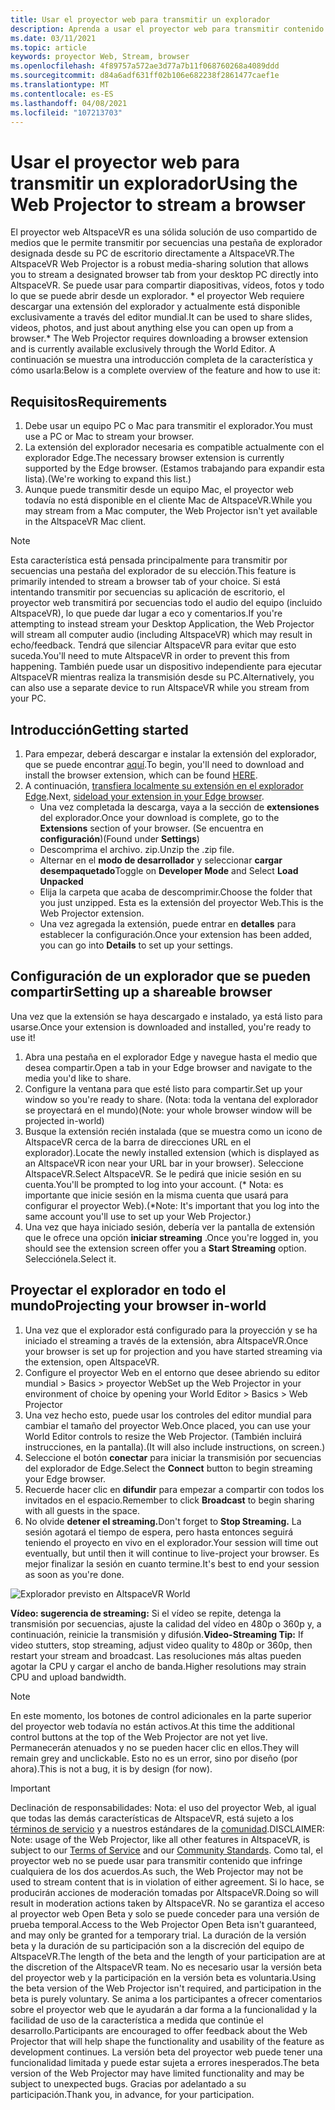 ```yaml
---
title: Usar el proyector web para transmitir un explorador
description: Aprenda a usar el proyector web para transmitir contenido desde un explorador designado a experiencias de AltspaceVR.
ms.date: 03/11/2021
ms.topic: article
keywords: proyector Web, Stream, browser
ms.openlocfilehash: 4f89757a572ae3d77a7b11f068760268a4089ddd
ms.sourcegitcommit: d84a6adf631ff02b106e682238f2861477caef1e
ms.translationtype: MT
ms.contentlocale: es-ES
ms.lasthandoff: 04/08/2021
ms.locfileid: "107213703"
---
```

# <a name="using-the-web-projector-to-stream-a-browser"></a><span data-ttu-id="a1da0-104">Usar el proyector web para transmitir un explorador</span><span class="sxs-lookup"><span data-stu-id="a1da0-104">Using the Web Projector to stream a browser</span></span>

<span data-ttu-id="a1da0-105">El proyector web AltspaceVR es una sólida solución de uso compartido de medios que le permite transmitir por secuencias una pestaña de explorador designada desde su PC de escritorio directamente a AltspaceVR.</span><span class="sxs-lookup"><span data-stu-id="a1da0-105">The AltspaceVR Web Projector is a robust media-sharing solution that allows you to stream a designated browser tab from your desktop PC directly into AltspaceVR.</span></span> <span data-ttu-id="a1da0-106">Se puede usar para compartir diapositivas, vídeos, fotos y todo lo que se puede abrir desde un explorador. \* el proyector Web requiere descargar una extensión del explorador y actualmente está disponible exclusivamente a través del editor mundial.</span><span class="sxs-lookup"><span data-stu-id="a1da0-106">It can be used to share slides, videos, photos, and just about anything else you can open up from a browser.\* The Web Projector requires downloading a browser extension and is currently available exclusively through the World Editor.</span></span> <span data-ttu-id="a1da0-107">A continuación se muestra una introducción completa de la característica y cómo usarla:</span><span class="sxs-lookup"><span data-stu-id="a1da0-107">Below is a complete overview of the feature and how to use it:</span></span>

## <a name="requirements"></a><span data-ttu-id="a1da0-108">Requisitos</span><span class="sxs-lookup"><span data-stu-id="a1da0-108">Requirements</span></span>

1. <span data-ttu-id="a1da0-109">Debe usar un equipo PC o Mac para transmitir el explorador.</span><span class="sxs-lookup"><span data-stu-id="a1da0-109">You must use a PC or Mac to stream your browser.</span></span>
2. <span data-ttu-id="a1da0-110">La extensión del explorador necesaria es compatible actualmente con el explorador Edge.</span><span class="sxs-lookup"><span data-stu-id="a1da0-110">The necessary browser extension is currently supported by the Edge browser.</span></span> <span data-ttu-id="a1da0-111">(Estamos trabajando para expandir esta lista).</span><span class="sxs-lookup"><span data-stu-id="a1da0-111">(We're working to expand this list.)</span></span>
3. <span data-ttu-id="a1da0-112">Aunque puede transmitir desde un equipo Mac, el proyector web todavía no está disponible en el cliente Mac de AltspaceVR.</span><span class="sxs-lookup"><span data-stu-id="a1da0-112">While you may stream from a Mac computer, the Web Projector isn't yet available in the AltspaceVR Mac client.</span></span>

> [!NOTE]
> <span data-ttu-id="a1da0-113">Esta característica está pensada principalmente para transmitir por secuencias una pestaña del explorador de su elección.</span><span class="sxs-lookup"><span data-stu-id="a1da0-113">This feature is primarily intended to stream a browser tab of your choice.</span></span> <span data-ttu-id="a1da0-114">Si está intentando transmitir por secuencias su aplicación de escritorio, el proyector web transmitirá por secuencias todo el audio del equipo (incluido AltspaceVR), lo que puede dar lugar a eco y comentarios.</span><span class="sxs-lookup"><span data-stu-id="a1da0-114">If you're attempting to instead stream your Desktop Application, the Web Projector will stream all computer audio (including AltspaceVR) which may result in echo/feedback.</span></span> <span data-ttu-id="a1da0-115">Tendrá que silenciar AltspaceVR para evitar que esto suceda.</span><span class="sxs-lookup"><span data-stu-id="a1da0-115">You'll need to mute AltspaceVR in order to prevent this from happening.</span></span> <span data-ttu-id="a1da0-116">También puede usar un dispositivo independiente para ejecutar AltspaceVR mientras realiza la transmisión desde su PC.</span><span class="sxs-lookup"><span data-stu-id="a1da0-116">Alternatively, you can also use a separate device to run AltspaceVR while you stream from your PC.</span></span>

## <a name="getting-started"></a><span data-ttu-id="a1da0-117">Introducción</span><span class="sxs-lookup"><span data-stu-id="a1da0-117">Getting started</span></span>

1. <span data-ttu-id="a1da0-118">Para empezar, deberá descargar e instalar la extensión del explorador, que se puede encontrar [aquí](https://account.altvr.com/web_projector).</span><span class="sxs-lookup"><span data-stu-id="a1da0-118">To begin, you'll need to download and install the browser extension, which can be found [HERE](https://account.altvr.com/web_projector).</span></span>
2. <span data-ttu-id="a1da0-119">A continuación, [transfiera localmente su extensión en el explorador Edge](https://docs.microsoft.com/microsoft-edge/extensions-chromium/getting-started/extension-sideloading).</span><span class="sxs-lookup"><span data-stu-id="a1da0-119">Next, [sideload your extension in your Edge browser](https://docs.microsoft.com/microsoft-edge/extensions-chromium/getting-started/extension-sideloading).</span></span>
    * <span data-ttu-id="a1da0-120">Una vez completada la descarga, vaya a la sección de **extensiones** del explorador.</span><span class="sxs-lookup"><span data-stu-id="a1da0-120">Once your download is complete, go to the **Extensions** section of your browser.</span></span> <span data-ttu-id="a1da0-121">(Se encuentra en **configuración**)</span><span class="sxs-lookup"><span data-stu-id="a1da0-121">(Found under **Settings**)</span></span>
    * <span data-ttu-id="a1da0-122">Descomprima el archivo. zip.</span><span class="sxs-lookup"><span data-stu-id="a1da0-122">Unzip the .zip file.</span></span>
    * <span data-ttu-id="a1da0-123">Alternar en el **modo de desarrollador** y seleccionar **cargar desempaquetado**</span><span class="sxs-lookup"><span data-stu-id="a1da0-123">Toggle on **Developer Mode** and Select **Load Unpacked**</span></span>
    * <span data-ttu-id="a1da0-124">Elija la carpeta que acaba de descomprimir.</span><span class="sxs-lookup"><span data-stu-id="a1da0-124">Choose the folder that you just unzipped.</span></span> <span data-ttu-id="a1da0-125">Esta es la extensión del proyector Web.</span><span class="sxs-lookup"><span data-stu-id="a1da0-125">This is the Web Projector extension.</span></span>
    * <span data-ttu-id="a1da0-126">Una vez agregada la extensión, puede entrar en **detalles** para establecer la configuración.</span><span class="sxs-lookup"><span data-stu-id="a1da0-126">Once your extension has been added, you can go into **Details** to set up your settings.</span></span>

## <a name="setting-up-a-shareable-browser"></a><span data-ttu-id="a1da0-127">Configuración de un explorador que se pueden compartir</span><span class="sxs-lookup"><span data-stu-id="a1da0-127">Setting up a shareable browser</span></span>

<span data-ttu-id="a1da0-128">Una vez que la extensión se haya descargado e instalado, ya está listo para usarse.</span><span class="sxs-lookup"><span data-stu-id="a1da0-128">Once your extension is downloaded and installed, you're ready to use it!</span></span>

1. <span data-ttu-id="a1da0-129">Abra una pestaña en el explorador Edge y navegue hasta el medio que desea compartir.</span><span class="sxs-lookup"><span data-stu-id="a1da0-129">Open a tab in your Edge browser and navigate to the media you'd like to share.</span></span>
2. <span data-ttu-id="a1da0-130">Configure la ventana para que esté listo para compartir.</span><span class="sxs-lookup"><span data-stu-id="a1da0-130">Set up your window so you're ready to share.</span></span> <span data-ttu-id="a1da0-131">(Nota: toda la ventana del explorador se proyectará en el mundo)</span><span class="sxs-lookup"><span data-stu-id="a1da0-131">(Note: your whole browser window will be projected in-world)</span></span>
3. <span data-ttu-id="a1da0-132">Busque la extensión recién instalada (que se muestra como un icono de AltspaceVR cerca de la barra de direcciones URL en el explorador).</span><span class="sxs-lookup"><span data-stu-id="a1da0-132">Locate the newly installed extension (which is displayed as an AltspaceVR icon near your URL bar in your browser).</span></span> <span data-ttu-id="a1da0-133">Seleccione AltspaceVR.</span><span class="sxs-lookup"><span data-stu-id="a1da0-133">Select AltspaceVR.</span></span> <span data-ttu-id="a1da0-134">Se le pedirá que inicie sesión en su cuenta.</span><span class="sxs-lookup"><span data-stu-id="a1da0-134">You'll be prompted to log into your account.</span></span> <span data-ttu-id="a1da0-135">(\* Nota: es importante que inicie sesión en la misma cuenta que usará para configurar el proyector Web).</span><span class="sxs-lookup"><span data-stu-id="a1da0-135">(\*Note: It's important that you log into the same account you'll use to set up your Web Projector.)</span></span>
4. <span data-ttu-id="a1da0-136">Una vez que haya iniciado sesión, debería ver la pantalla de extensión que le ofrece una opción **iniciar streaming** .</span><span class="sxs-lookup"><span data-stu-id="a1da0-136">Once you're logged in, you should see the extension screen offer you a **Start Streaming** option.</span></span> <span data-ttu-id="a1da0-137">Selecciónela.</span><span class="sxs-lookup"><span data-stu-id="a1da0-137">Select it.</span></span>

## <a name="projecting-your-browser-in-world"></a><span data-ttu-id="a1da0-138">Proyectar el explorador en todo el mundo</span><span class="sxs-lookup"><span data-stu-id="a1da0-138">Projecting your browser in-world</span></span>

1. <span data-ttu-id="a1da0-139">Una vez que el explorador está configurado para la proyección y se ha iniciado el streaming a través de la extensión, abra AltspaceVR.</span><span class="sxs-lookup"><span data-stu-id="a1da0-139">Once your browser is set up for projection and you have started streaming via the extension, open AltspaceVR.</span></span>
2. <span data-ttu-id="a1da0-140">Configure el proyector Web en el entorno que desee abriendo su editor mundial > Basics > proyector Web</span><span class="sxs-lookup"><span data-stu-id="a1da0-140">Set up the Web Projector in your environment of choice by opening your World Editor > Basics > Web Projector</span></span>
3. <span data-ttu-id="a1da0-141">Una vez hecho esto, puede usar los controles del editor mundial para cambiar el tamaño del proyector Web.</span><span class="sxs-lookup"><span data-stu-id="a1da0-141">Once placed, you can use your World Editor controls to resize the Web Projector.</span></span> <span data-ttu-id="a1da0-142">(También incluirá instrucciones, en la pantalla).</span><span class="sxs-lookup"><span data-stu-id="a1da0-142">(It will also include instructions, on screen.)</span></span>
4. <span data-ttu-id="a1da0-143">Seleccione el botón **conectar** para iniciar la transmisión por secuencias del explorador de Edge.</span><span class="sxs-lookup"><span data-stu-id="a1da0-143">Select the **Connect** button to begin streaming your Edge browser.</span></span>
5. <span data-ttu-id="a1da0-144">Recuerde hacer clic en **difundir** para empezar a compartir con todos los invitados en el espacio.</span><span class="sxs-lookup"><span data-stu-id="a1da0-144">Remember to click **Broadcast** to begin sharing with all guests in the space.</span></span>
6. <span data-ttu-id="a1da0-145">No olvide **detener el streaming.**</span><span class="sxs-lookup"><span data-stu-id="a1da0-145">Don't forget to **Stop Streaming.**</span></span> <span data-ttu-id="a1da0-146">La sesión agotará el tiempo de espera, pero hasta entonces seguirá teniendo el proyecto en vivo en el explorador.</span><span class="sxs-lookup"><span data-stu-id="a1da0-146">Your session will time out eventually, but until then it will continue to live-project your browser.</span></span> <span data-ttu-id="a1da0-147">Es mejor finalizar la sesión en cuanto termine.</span><span class="sxs-lookup"><span data-stu-id="a1da0-147">It's best to end your session as soon as you're done.</span></span>

![Explorador previsto en AltspaceVR World](images/web-project-img-01.png)

<span data-ttu-id="a1da0-149">**Vídeo: sugerencia de streaming:** Si el vídeo se repite, detenga la transmisión por secuencias, ajuste la calidad del vídeo en 480p o 360p y, a continuación, reinicie la transmisión y difusión.</span><span class="sxs-lookup"><span data-stu-id="a1da0-149">**Video-Streaming Tip:** If video stutters, stop streaming, adjust video quality to 480p or 360p, then restart your stream and broadcast.</span></span> <span data-ttu-id="a1da0-150">Las resoluciones más altas pueden agotar la CPU y cargar el ancho de banda.</span><span class="sxs-lookup"><span data-stu-id="a1da0-150">Higher resolutions may strain CPU and upload bandwidth.</span></span>

> [!NOTE]
> <span data-ttu-id="a1da0-151">En este momento, los botones de control adicionales en la parte superior del proyector web todavía no están activos.</span><span class="sxs-lookup"><span data-stu-id="a1da0-151">At this time the additional control buttons at the top of the Web Projector are not yet live.</span></span> <span data-ttu-id="a1da0-152">Permanecerán atenuados y no se pueden hacer clic en ellos.</span><span class="sxs-lookup"><span data-stu-id="a1da0-152">They will remain grey and unclickable.</span></span> <span data-ttu-id="a1da0-153">Esto no es un error, sino por diseño (por ahora).</span><span class="sxs-lookup"><span data-stu-id="a1da0-153">This is not a bug, it is by design (for now).</span></span>

> [!IMPORTANT]
> <span data-ttu-id="a1da0-154">Declinación de responsabilidades: Nota: el uso del proyector Web, al igual que todas las demás características de AltspaceVR, está sujeto a los [términos de servicio](../community/terms-of-service.md) y a nuestros estándares de la [comunidad](../community/community-standards.md).</span><span class="sxs-lookup"><span data-stu-id="a1da0-154">DISCLAIMER: Note: usage of the Web Projector, like all other features in AltspaceVR, is subject to our [Terms of Service](../community/terms-of-service.md) and our [Community Standards](../community/community-standards.md).</span></span> <span data-ttu-id="a1da0-155">Como tal, el proyector web no se puede usar para transmitir contenido que infringe cualquiera de los dos acuerdos.</span><span class="sxs-lookup"><span data-stu-id="a1da0-155">As such, the Web Projector may not be used to stream content that is in violation of either agreement.</span></span> <span data-ttu-id="a1da0-156">Si lo hace, se producirán acciones de moderación tomadas por AltspaceVR.</span><span class="sxs-lookup"><span data-stu-id="a1da0-156">Doing so will result in moderation actions taken by AltspaceVR.</span></span> <span data-ttu-id="a1da0-157">No se garantiza el acceso al proyector web Open Beta y solo se puede conceder para una versión de prueba temporal.</span><span class="sxs-lookup"><span data-stu-id="a1da0-157">Access to the Web Projector Open Beta isn't guaranteed, and may only be granted for a temporary trial.</span></span> <span data-ttu-id="a1da0-158">La duración de la versión beta y la duración de su participación son a la discreción del equipo de AltspaceVR.</span><span class="sxs-lookup"><span data-stu-id="a1da0-158">The length of the beta and the length of your participation are at the discretion of the AltspaceVR team.</span></span> <span data-ttu-id="a1da0-159">No es necesario usar la versión beta del proyector web y la participación en la versión beta es voluntaria.</span><span class="sxs-lookup"><span data-stu-id="a1da0-159">Using the beta version of the Web Projector isn't required, and participation in the beta is purely voluntary.</span></span> <span data-ttu-id="a1da0-160">Se anima a los participantes a ofrecer comentarios sobre el proyector web que le ayudarán a dar forma a la funcionalidad y la facilidad de uso de la característica a medida que continúe el desarrollo.</span><span class="sxs-lookup"><span data-stu-id="a1da0-160">Participants are encouraged to offer feedback about the Web Projector that will help shape the functionality and usability of the feature as development continues.</span></span> <span data-ttu-id="a1da0-161">La versión beta del proyector web puede tener una funcionalidad limitada y puede estar sujeta a errores inesperados.</span><span class="sxs-lookup"><span data-stu-id="a1da0-161">The beta version of the Web Projector may have limited functionality and may be subject to unexpected bugs.</span></span> <span data-ttu-id="a1da0-162">Gracias por adelantado a su participación.</span><span class="sxs-lookup"><span data-stu-id="a1da0-162">Thank you, in advance, for your participation.</span></span>
